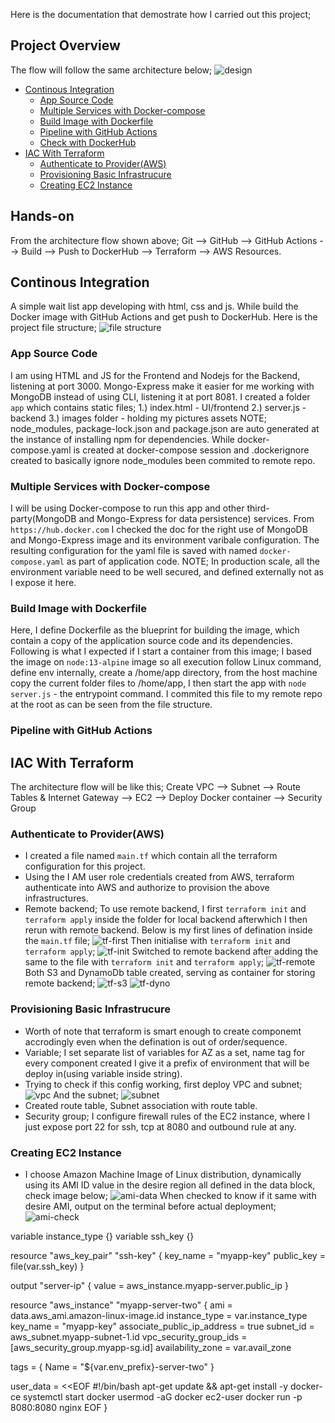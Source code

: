 Here is the documentation that demostrate how I carried out this project;

## Project Overview
The flow will follow the same architecture below;
![design](docs/assets/designs.svg)
* [Continous Integration](#continous-integration)
  * [App Source Code](#app-source-code)
  * [Multiple Services with Docker-compose](#multiple-services-with-docker-compose)
  * [Build Image with Dockerfile](#build-image-with-dockerfile)
  * [Pipeline with GitHub Actions](#pipeline-with-github-aactions)
  * [Check with DockerHub](#check-with-dockerhub)
* [IAC With Terraform](#iac-with-terraform)
  * [Authenticate to Provider(AWS)](#authenticate-to-provider)
  * [Provisioning Basic Infrastrucure](#provisioning-basic-infrastrucure)
  * [Creating EC2 Instance](#Creating-ec2-instance)
  


## Hands-on
From the architecture flow shown above;
Git --> GitHub --> GitHub Actions --> Build --> Push to DockerHub --> Terraform --> AWS Resources.
## Continous Integration
A simple wait list app developing with html, css and js. While build the Docker image with GitHub Actions and get push to DockerHub.
Here is the project file structure; 
![file structure](assets/file-structure.png)

### App Source Code
I am using HTML and JS for the Frontend and Nodejs for the Backend, listening at port 3000. Mongo-Express make it easier for me working with MongoDB instead of using CLI, listening it at port 8081.
I created a folder ``app`` which contains static files;
1.) index.html - UI/frontend
2.) server.js - backend
3.) images folder - holding my pictures assets
NOTE; node_modules, package-lock.json and package.json are auto generated at the instance of installing npm for dependencies. While docker-compose.yaml is created at docker-compose session and .dockerignore created to basically ignore node_modules been commited to remote repo.

### Multiple Services with Docker-compose
I will be using Docker-compose to run this app and other third-party(MongoDB and Mongo-Express for data persistence) services. From ``https://hub.docker.com`` I checked the doc for the right use of MongoDB and Mongo-Express image and its environment varibale configuration. The resulting configuration for the yaml file is saved with named ``docker-compose.yaml`` as part of application code.
NOTE; In production scale, all the environment variable need to be well secured, and defined externally not as I expose it here.

### Build Image with Dockerfile
Here, I define Dockerfile as the blueprint for building the image, which contain a copy of the application source code and its dependencies. Following is what I expected if I start a container from this image; I based the image on ``node:13-alpine`` image so all execution follow Linux command, define env internally, create a /home/app directory, from the host machine copy the current folder files to /home/app, I then start the app with ``node server.js`` - the entrypoint command. I commited this file to my remote repo at the root as can be seen from the file structure.

### Pipeline with GitHub Actions


## IAC With Terraform
The architecture flow will be like this;
Create VPC --> Subnet --> Route Tables & Internet Gateway --> EC2 --> Deploy Docker container --> Security Group

### Authenticate to Provider(AWS)
- I created a file named ``main.tf`` which contain all the terraform configuration for this project.
- Using the I AM user role credentials created from AWS, terraform authenticate into AWS and authorize to provision the above infrastructures.
- Remote backend; To use remote backend, I first ``terraform init`` and ``terraform apply`` inside the folder for local backend afterwhich I then rerun with remote backend. Below is my first lines of defination inside the `main.tf` file;
![tf-first](assets/tf-first.png)
Then initialise with `terraform init` and `terraform apply`;
![tf-init](assets/tf-init.png)
Switched to remote backend after adding the same to the file with `terraform init` and `terraform apply`;
![tf-remote](assets/tf-remote.png)
Both S3 and DynamoDb table created, serving as container for storing remote backend; 
![tf-s3](assets/tf-s3.png)
![tf-dyno](assets/tf-dyno.png)

### Provisioning Basic Infrastrucure
- Worth of note that terraform is smart enough to create componemt accrodingly even when the defination is out of order/sequence.
- Variable; I set separate list of variables for AZ as a set, name tag for every component created I give it a prefix of environment that will be deploy in(using variable inside string).
- Trying to check if this config working, first deploy VPC and subnet;
![vpc](assets/vpc.png)
And the subnet;
![subnet](assets/subnet.png)
- Created route table, Subnet association with route table.
- Security group; I configure firewall rules of the EC2 instance, where I just expose port 22 for ssh, tcp at 8080 and outbound rule at any.

### Creating EC2 Instance
- I choose Amazon Machine Image of Linux distribution, dynamically using its AMI ID value in the desire region all defined in the data block, check image below;
![ami-data](assets/ami-data.png)
When checked to know if it same with desire AMI, output on the terminal before actual deployment;
![ami-check](assets/ami-check.png)


variable instance_type {}
variable ssh_key {}











resource "aws_key_pair" "ssh-key" {
  key_name   = "myapp-key"
  public_key = file(var.ssh_key)
}

output "server-ip" {
    value = aws_instance.myapp-server.public_ip
}


resource "aws_instance" "myapp-server-two" {
  ami                         = data.aws_ami.amazon-linux-image.id
  instance_type               = var.instance_type
  key_name                    = "myapp-key"
  associate_public_ip_address = true
  subnet_id                   = aws_subnet.myapp-subnet-1.id
  vpc_security_group_ids      = [aws_security_group.myapp-sg.id]
  availability_zone			      = var.avail_zone

  tags = {
    Name = "${var.env_prefix}-server-two"
  }

  user_data = <<EOF
                 #!/bin/bash
                 apt-get update && apt-get install -y docker-ce
                 systemctl start docker
                 usermod -aG docker ec2-user
                 docker run -p 8080:8080 nginx
              EOF
}